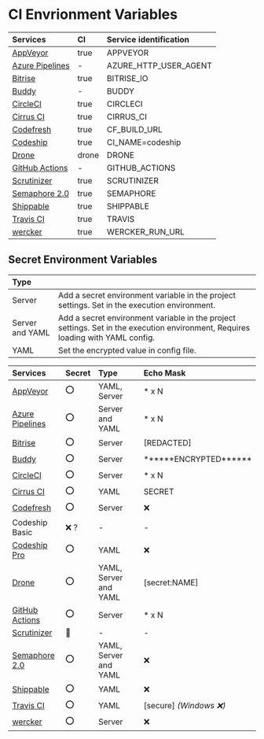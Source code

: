 # CI Envrionment Variables

|Services|CI|Service identification|
|:--|:--|:--|
|[AppVeyor](https://www.appveyor.com/docs/environment-variables/)|true|APPVEYOR|
|[Azure Pipelines](https://docs.microsoft.com/en-us/azure/devops/pipelines/build/variables?view=azure-devops&tabs=yaml)|-|AZURE_HTTP_USER_AGENT|
|[Bitrise](https://devcenter.bitrise.io/jp/builds/available-environment-variables/)|true|BITRISE_IO|
|[Buddy](https://buddy.works/docs/pipelines/environment-variables#default-environment-variables)|-|BUDDY|
|[CircleCI](https://circleci.com/docs/2.0/env-vars/#built-in-environment-variables)|true|CIRCLECI|
|[Cirrus CI](https://cirrus-ci.org/guide/writing-tasks/#environment-variables)|true|CIRRUS_CI|
|[Codefresh](https://codefresh.io/docs/docs/codefresh-yaml/variables/#exporting-environment-variables-from-a-freestyle-step)|true|CF_BUILD_URL|
|[Codeship](https://documentation.codeship.com/basic/builds-and-configuration/set-environment-variables/)|true|CI_NAME=codeship|
|[Drone](https://0-8-0.docs.drone.io/environment-reference/)|drone|DRONE|
|[GitHub Actions](https://help.github.com/ja/actions/automating-your-workflow-with-github-actions/using-environment-variables#default-environment-variables)|-|GITHUB_ACTIONS|
|[Scrutinizer](https://scrutinizer-ci.com/docs/build/environment-variables)|true|SCRUTINIZER|
|[Semaphore 2.0](https://docs.semaphoreci.com/ci-cd-environment/environment-variables/)|true|SEMAPHORE|
|[Shippable](http://docs.shippable.com/ci/env-vars/#stdEnv)|true|SHIPPABLE|
|[Travis CI](https://docs.travis-ci.com/user/environment-variables/)|true|TRAVIS|
|[wercker](https://devcenter.wercker.com/administration/environment-variables/available-env-vars/)|true|WERCKER_RUN_URL|


## Secret Environment Variables

|Type||
|:--|:--|
|Server|Add a secret environment variable in the project settings. Set in the execution environment.|
|Server and YAML|Add a secret environment variable in the project settings. Set in the execution environment, Requires loading with YAML config.|
|YAML|Set the encrypted value in config file.|

|Services|Secret|Type|Echo Mask|
|:--|:--|:--|:--|
|[AppVeyor](https://www.appveyor.com/docs/build-configuration/#secure-variables)|:o:|YAML, Server| * x N |
|[Azure Pipelines](https://docs.microsoft.com/en-us/azure/devops/pipelines/process/variables?view=azure-devops&tabs=yaml%2Cbatch#secret-variables)|:o:|Server and YAML| * x N |
|[Bitrise](https://devcenter.bitrise.io/builds/env-vars-secret-env-vars/#about-secrets)|:o:|Server| \[REDACTED\] |
|[Buddy](https://buddy.works/docs/pipelines/handling-secrets#environment-variables-encryption)|:o:|Server| \*\*\*\*\*\*ENCRYPTED\*\*\*\*\*\* |
|[CircleCI](https://circleci.com/docs/2.0/env-vars/)|:o:|Server| * x N |
|[Cirrus CI](https://cirrus-ci.org/guide/writing-tasks/#encrypted-variables)|:o:|YAML|SECRET|
|[Codefresh](https://codefresh.io/docs/docs/configure-ci-cd-pipeline/shared-configuration/)|:o:|Server|:x:|
|Codeship Basic|:x: ?|-|-|
|[Codeship Pro](https://documentation.codeship.com/pro/builds-and-configuration/environment-variables/#encrypting-your-environment-variables)|:o:|YAML|:x:|
|[Drone](https://docs.drone.io/secret/)|:o:|YAML, Server and YAML|\[secret:NAME\]|
|[GitHub Actions](https://help.github.com/en/actions/automating-your-workflow-with-github-actions/creating-and-using-encrypted-secrets)|:o:|Server| * x N |
|[Scrutinizer](https://scrutinizer-ci.com/docs/build/environment-variables)|:small_red_triangle:|-|-|
|[Semaphore 2.0](https://docs.semaphoreci.com/guided-tour/environment-variables-and-secrets/)|:o:|YAML, Server and YAML|:x:|
|[Shippable](http://docs.shippable.com/ci/env-vars/#secure-variables)|:o:|YAML|:x:|
|[Travis CI](https://docs.travis-ci.com/user/environment-variables/#encrypting-environment-variables)|:o:|YAML|\[secure\] *(Windows :x:)* |
|[wercker](https://devcenter.wercker.com/administration/environment-variables/)|:o:|Server|:x:|
